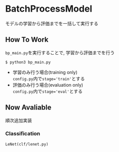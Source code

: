 # BatchProcessModel
モデルの学習から評価までを一括して実行する

## How To Work
`bp_main.py`を実行することで, 学習から評価までを行う

```
$ python3 bp_main.py
```

- 学習のみ行う場合(training only)  
`config.py`内で`stage='train'`とする
- 評価のみ行う場合(evaluation only)  
`config.py`内で`stage='eval'`とする

## Now Avaliable
順次追加実装

### Classification

```
LeNet(clf/lenet.py)
```
